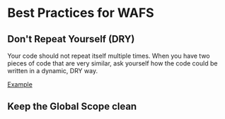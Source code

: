 # Best Practices for WAFS

## Don't Repeat Yourself (DRY)
Your code should not repeat itself multiple times. When you have two pieces of code that are very similar, ask yourself how the code could be written in a dynamic, DRY way.

[Example](https://stackoverflow.com/a/31218286/5440366)

## Keep the Global Scope clean
